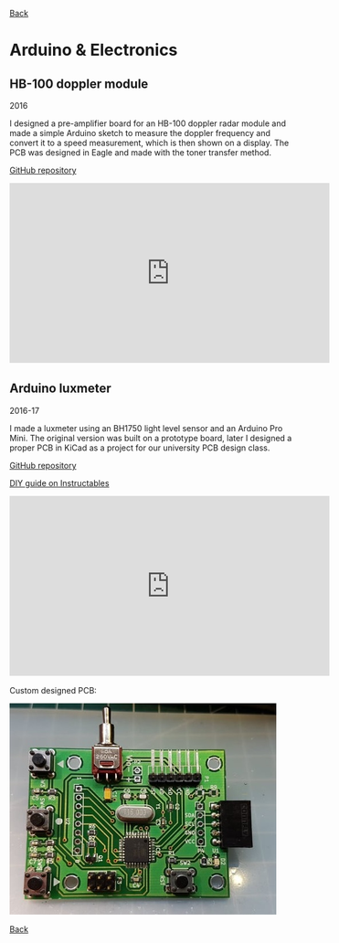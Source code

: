 [Back](https://3zuli.github.io/)

# Arduino & Electronics

## HB-100 doppler module
2016

I designed a pre-amplifier board for an HB-100 doppler radar module and made a simple Arduino sketch to measure the doppler frequency and convert it to a speed measurement, which is then shown on a display. The PCB was designed in Eagle and made with the toner transfer method.

[GitHub repository](https://github.com/3zuli/HB100_test)

<iframe width="560" height="315" src="https://www.youtube.com/embed/ZSwi-uWl2hs" title="YouTube video player" frameborder="0" allow="accelerometer; autoplay; clipboard-write; encrypted-media; gyroscope; picture-in-picture" allowfullscreen></iframe>


## Arduino luxmeter
2016-17

I made a luxmeter using an BH1750 light level sensor and an Arduino Pro Mini. The original version was built on a prototype board, later I designed a proper PCB in KiCad as a project for our university PCB design class.

[GitHub repository](https://github.com/3zuli/luxmeter)

[DIY guide on Instructables](https://www.instructables.com/Mini-Arduino-Lux-Meter/)

<iframe width="560" height="315" src="https://www.youtube.com/embed/VyMFBjsZPPs" title="YouTube video player" frameborder="0" allow="accelerometer; autoplay; clipboard-write; encrypted-media; gyroscope; picture-in-picture" allowfullscreen></iframe>

Custom designed PCB:

![Luxmeter](img/luxmeter.jpg)

[Back](https://3zuli.github.io/)
